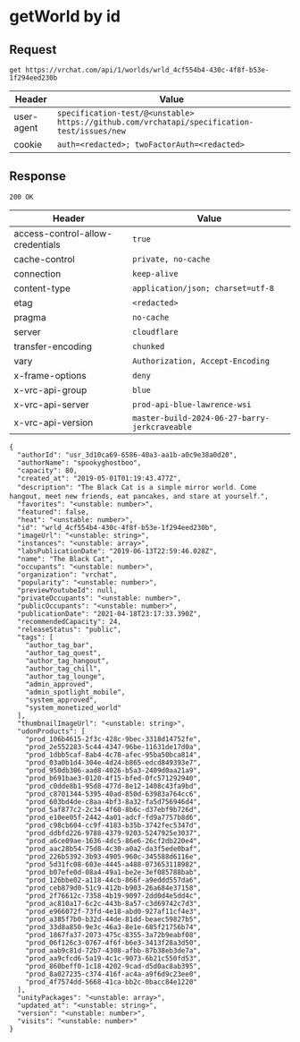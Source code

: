 # getWorld by id

## Request
`get https://vrchat.com/api/1/worlds/wrld_4cf554b4-430c-4f8f-b53e-1f294eed230b`

| Header | Value |
| ------ | ----- |
| user-agent | `specification-test/@<unstable> https://github.com/vrchatapi/specification-test/issues/new` |
| cookie | `auth=<redacted>; twoFactorAuth=<redacted>` |


## Response
`200 OK`

| Header | Value |
| ------ | ----- |
| access-control-allow-credentials | `true` |
| cache-control | `private, no-cache` |
| connection | `keep-alive` |
| content-type | `application/json; charset=utf-8` |
| etag | `<redacted>` |
| pragma | `no-cache` |
| server | `cloudflare` |
| transfer-encoding | `chunked` |
| vary | `Authorization, Accept-Encoding` |
| x-frame-options | `deny` |
| x-vrc-api-group | `blue` |
| x-vrc-api-server | `prod-api-blue-lawrence-wsi` |
| x-vrc-api-version | `master-build-2024-06-27-barry-jerkcraveable` |

```jsonc
{
  "authorId": "usr_3d10ca69-6586-40a3-aa1b-a0c9e38a0d20",
  "authorName": "spookyghostboo",
  "capacity": 80,
  "created_at": "2019-05-01T01:19:43.477Z",
  "description": "The Black Cat is a simple mirror world․ Come hangout‚ meet new friends‚ eat pancakes‚ and stare at yourself․",
  "favorites": "<unstable: number>",
  "featured": false,
  "heat": "<unstable: number>",
  "id": "wrld_4cf554b4-430c-4f8f-b53e-1f294eed230b",
  "imageUrl": "<unstable: string>",
  "instances": "<unstable: array>",
  "labsPublicationDate": "2019-06-13T22:59:46.028Z",
  "name": "The Black Cat",
  "occupants": "<unstable: number>",
  "organization": "vrchat",
  "popularity": "<unstable: number>",
  "previewYoutubeId": null,
  "privateOccupants": "<unstable: number>",
  "publicOccupants": "<unstable: number>",
  "publicationDate": "2021-04-18T23:17:33.390Z",
  "recommendedCapacity": 24,
  "releaseStatus": "public",
  "tags": [
    "author_tag_bar",
    "author_tag_quest",
    "author_tag_hangout",
    "author_tag_chill",
    "author_tag_lounge",
    "admin_approved",
    "admin_spotlight_mobile",
    "system_approved",
    "system_monetized_world"
  ],
  "thumbnailImageUrl": "<unstable: string>",
  "udonProducts": [
    "prod_106b4615-2f3c-428c-9bec-3318d14752fe",
    "prod_2e552283-5c44-4347-96be-11631de17d0a",
    "prod_1dbb5caf-8ab4-4c78-afec-95ba50bca814",
    "prod_03a0b1d4-304e-4d24-b865-edcd849393e7",
    "prod_950db306-aad8-4026-b5a3-2409d0aa21a9",
    "prod_b691bae3-0120-4f15-bfed-0fc571292940",
    "prod_c0dde8b1-95d8-477d-8e12-1408c43fa9bd",
    "prod_c8701344-5395-40ad-850d-63983a764cc6",
    "prod_603bd4de-c8aa-4bf3-8a32-fa5d756946d4",
    "prod_5af877c2-2c34-4f60-8b6c-d37ebf9b726d",
    "prod_e10ee05f-2442-4a01-adcf-fd9a7757b8d6",
    "prod_c98cb604-cc9f-4183-b35b-3742fec5347d",
    "prod_ddbfd226-9788-4379-9203-5247925e3037",
    "prod_a6ce09ae-1636-4dc5-86e6-26cf2db220e4",
    "prod_aac28b54-75d8-4c30-a0a2-da3f5ede0baf",
    "prod_226b5392-3b93-4905-960c-345588d6116e",
    "prod_5d31fc08-603e-4445-a488-073653118982",
    "prod_b07efe0d-08a4-49a1-be2e-3ef085788bab",
    "prod_126bbe02-a118-44cb-866f-a9eddd557da6",
    "prod_ceb879d0-51c9-412b-b903-26a684e37158",
    "prod_2f76612c-7358-4b19-9097-2dd0d4e5dd4c",
    "prod_ac810a17-6c2c-443b-8a57-c3d69742c7d3",
    "prod_e966072f-73fd-4e18-abd0-927af11cf4e3",
    "prod_a385f7b0-b32d-44de-81dd-beaec59827b5",
    "prod_33d8a850-9e3c-46a3-8e1e-685f21756b74",
    "prod_1867fa37-2073-475c-8355-3a72b9eabf08",
    "prod_06f126c3-0767-4f6f-b6e3-3413f28a3d50",
    "prod_aab9c81d-72b7-4308-afbb-87b38eb3de7a",
    "prod_aa9cfcd6-5a19-4c1c-9073-6b21c550fd53",
    "prod_860beff0-1c18-4202-9cad-d5d0ac8ab395",
    "prod_8a027235-c374-416f-ac4a-a9f6d9c23ee0",
    "prod_4f7574dd-5668-41ca-bb2c-0bacc84e1220"
  ],
  "unityPackages": "<unstable: array>",
  "updated_at": "<unstable: string>",
  "version": "<unstable: number>",
  "visits": "<unstable: number>"
}
```
